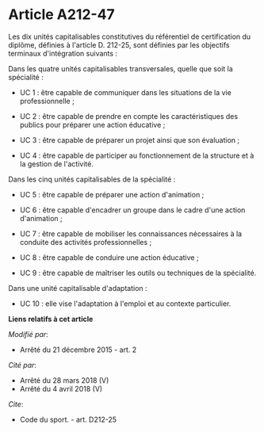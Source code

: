 # Article A212-47

Les dix unités capitalisables constitutives du référentiel de certification du diplôme, définies à l'article D. 212-25, sont
définies par les objectifs terminaux d'intégration suivants : 

Dans les quatre unités capitalisables transversales, quelle que soit la spécialité :

- UC 1 : être capable de communiquer dans les situations de la vie professionnelle ;

- UC 2 : être capable de prendre en compte les caractéristiques des publics pour préparer une action éducative ;

- UC 3 : être capable de préparer un projet ainsi que son évaluation ;

- UC 4 : être capable de participer au fonctionnement de la structure et à la gestion de l'activité. 

Dans les cinq unités capitalisables de la spécialité :

- UC 5 : être capable de préparer une action d'animation ;

- UC 6 : être capable d'encadrer un groupe dans le cadre d'une action d'animation ;

- UC 7 : être capable de mobiliser les connaissances nécessaires à la conduite des activités professionnelles ;

- UC 8 : être capable de conduire une action éducative ;

- UC 9 : être capable de maîtriser les outils ou techniques de la spécialité. 

Dans une unité capitalisable d'adaptation :

- UC 10 : elle vise l'adaptation à l'emploi et au contexte particulier.

**Liens relatifs à cet article**

_Modifié par_:

  - Arrêté du 21 décembre 2015 - art. 2

_Cité par_:

  - Arrêté du 28 mars 2018 (V)
  - Arrêté du 4 avril 2018 (V)

_Cite_:

  - Code du sport. - art. D212-25
